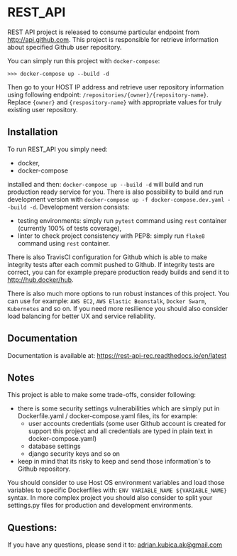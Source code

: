 REST_API
========

REST API project is released to consume particular endpoint from http://api.github.com.
This project is responsible for retrieve information about specified Github user repository.

You can simply run this project with `docker-compose`:
``` 
>>> docker-compose up --build -d
```

Then go to your HOST IP address and retrieve user repository information using following endpoint:
`/repositories/{owner}/{repository-name}`. Replace `{owner}` and `{respository-name}` with appropriate values for truly existing user repository.


Installation
------------

To run REST_API you simply need:

- docker,
- docker-compose

installed and then: `docker-compose up --build -d` will build and run production ready service for you.
There is also possibility to build and run development version with `docker-compose up -f docker-compose.dev.yaml --build -d`.
Development version consists:
- testing environments: simply run `pytest` command using `rest` container (currently 100% of tests coverage),
- linter to check project consistency with PEP8: simply run `flake8` command using `rest` container.

There is also TravisCI configuration for Github which is able to make integrity tests after each commit pushed to Github.
If integrity tests are correct, you can for example prepare production ready builds and send it to http://hub.docker/hub. 

There is also much more options to run robust instances of this project.
You can use for example: `AWS EC2`, `AWS Elastic Beanstalk`, `Docker Swarm`, `Kubernetes` and so on.
If you need more resilience you should also consider load balancing for better UX and service reliability.


Documentation
-------------

Documentation is available at: <https://rest-api-rec.readthedocs.io/en/latest>

Notes
-----

This project is able to make some trade-offs, consider following:
- there is some security settings vulnerabilities which are simply put in Dockerfile.yaml / docker-compose.yaml files, its for example:
    - user accounts credentials (some user Github account is created for support this project and all credentials are typed in plain text in docker-compose.yaml)
    - database settings
    - django security keys and so on
- keep in mind that its risky to keep and send those information's to Github repository.

You should consider to use Host OS environment variables and load those variables to specific Dockerfiles with:
`ENV VARIABLE_NAME ${VARIABLE_NAME}` syntax. In more complex project you should also consider to split your settings.py files for production and development environments.

Questions:
----------

If you have any questions, please send it to: <adrian.kubica.ak@gmail.com>
